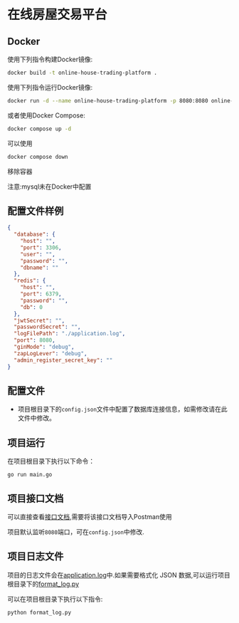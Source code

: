 # 在线房屋交易平台

## Docker

使用下列指令构建Docker镜像:
```bash
docker build -t online-house-trading-platform .
```

使用下列指令运行Docker镜像:
```bash
docker run -d --name online-house-trading-platform -p 8080:8080 online-house-trading-platform 
```

或者使用Docker Compose:
```bash
docker compose up -d
```
可以使用
```bash
docker compose down
```
移除容器

注意:mysql未在Docker中配置

## 配置文件样例
```json
{
  "database": {
    "host": "",
    "port": 3306,
    "user": "",
    "password": "",
    "dbname": ""
  },
  "redis": {
    "host": "",
    "port": 6379,
    "password": "",
    "db": 0
  },
  "jwtSecret": "",
  "passwordSecret": "",
  "logFilePath": "./application.log",
  "port": 8080,
  "ginMode": "debug",
  "zapLogLever": "debug",
  "admin_register_secret_key": ""
}
```



## 配置文件
- 项目根目录下的`config.json`文件中配置了数据库连接信息，如需修改请在此文件中修改。

## 项目运行
在项目根目录下执行以下命令：
```shell
go run main.go
```

## 项目接口文档
可以直接查看[接口文档](项目文档/接口文档/房屋交易平台.postman_collection.json),需要将该接口文档导入Postman使用

项目默认监听`8080`端口，可在`config.json`中修改.

## 项目日志文件

项目的日志文件会在[application.log](./application.log)中.如果需要格式化 JSON 数据,可以运行项目根目录下的[format_log.py](./format_log.py)

可以在项目根目录下执行以下指令:
```shell
python format_log.py
```
